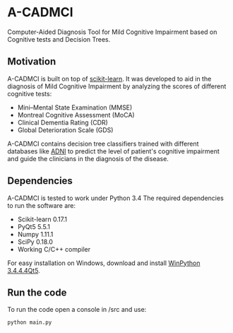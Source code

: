 # A-CADMCI
Computer-Aided Diagnosis Tool for Mild Cognitive Impairment based on Cognitive tests and Decision Trees.

## Motivation
A-CADMCI is built on top of [scikit-learn](https://github.com/scikit-learn/scikit-learn). It was developed to aid in the diagnosis of Mild Cognitive Impairment by analyzing the scores of different cognitive tests:
- Mini–Mental State Examination (MMSE)
- Montreal Cognitive Assessment (MoCA)
- Clinical Dementia Rating (CDR)
- Global Deterioration Scale (GDS)

A-CADMCI contains decision tree classifiers trained with different databases like [ADNI](http://adni.loni.usc.edu/) to predict the level of patient's cognitive impairment and guide the clinicians in the diagnosis of the disease.

## Dependencies
A-CADMCI is tested to work under Python 3.4
The required dependencies to run the software are:
- Scikit-learn 0.17.1
- PyQt5 5.5.1
- Numpy 1.11.1
- SciPy 0.18.0
- Working C/C++ compiler

For easy installation on Windows, download and install [WinPython 3.4.4.4Qt5](https://sourceforge.net/projects/winpython/files/WinPython_3.4/3.4.4.4/). 

## Run the code
To run the code open a console in /src and use:
```python
python main.py
```

